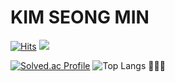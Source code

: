 # KIM SEONG MIN

[![Hits](https://hits.seeyoufarm.com/api/count/incr/badge.svg?url=https%3A%2F%2Fgithub.com%2Ffing9&count_bg=%23FDDB27&title_bg=%2300B1D2&icon=&icon_color=%23FFD8D8&title=hits&edge_flat=false)](https://hits.seeyoufarm.com)
<a href="https://goodbyefin.tistory.com/" target="_blank"><img src="https://img.shields.io/badge/blog-FEFEFE?style=flat&logo=Naver&logoColor=03C75A"/></a>

[![Solved.ac Profile](http://mazassumnida.wtf/api/generate_badge?boj=fin)](https://solved.ac/fin)
![Top Langs](https://github-readme-stats.vercel.app/api/top-langs/?username=fing9&layout=compact&theme=onedark)
🤔🤔🤔


<!--
**fing9/fing9** is a ✨ _special_ ✨ repository because its `README.md` (this file) appears on your GitHub profile.

Here are some ideas to get you started:

- 🔭 I’m currently working on ...
- 🌱 I’m currently learning ...
- 👯 I’m looking to collaborate on ...
- 🤔 I’m looking for help with ...
- 💬 Ask me about ...
- 📫 How to reach me: ...
- 😄 Pronouns: ...
- ⚡ Fun fact: ...
-->
